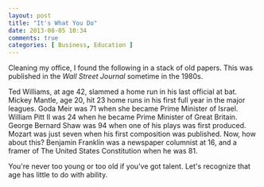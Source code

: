 ```yaml
---
layout: post
title: "It's What You Do"
date: 2013-08-05 10:34
comments: true
categories: [ Business, Education ]
---
```

Cleaning my office, I found the following in a stack of old papers. This
was published in the _Wall Street Journal_ sometime in the 1980s.

Ted Williams, at age 42, slammed a home run in his last official at bat.
Mickey Mantle, age 20, hit 23 home runs in his first full year in the major leagues.
Goda Meir was 71 when she became Prime Minister of Israel.
William Pitt II was 24 when he became Prime Minister of Great Britain.
George Bernard Shaw was 94 when one of his plays was first produced.
Mozart was just seven when his first composition was published.
Now, how about this? Benjamin Franklin was a newspaper columnist at 16, and a framer of The United States Constitution when he was 81.

You're never too young or too old if you've got talent. Let's recognize
that age has little to do with ability.

